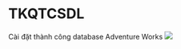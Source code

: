 # TKQTCSDL

Cài đặt thành công database Adventure Works
![](https://github.com/dinhduclam/TKQTCSDL/blob/index_tuning/Cai_dat_Adventure_Works.png)
